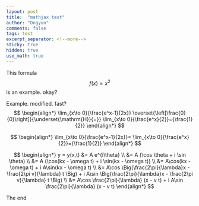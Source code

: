 ```yaml
---
layout: post
title:  "mathjax test"
author: "Dogyun"
comments: false
tags: test
excerpt_separator: <!--more-->
sticky: true
hidden: true
use_math: true
---
```


This formula $$f(x) = x^2$$ is an example. okay?

Example. modified. fast?
$$
\begin{align*}
\lim_{x\to 0}{\frac{e^x-1}{2x}}
\overset{\left[\frac{0}{0}\right]}{\underset{\mathrm{H}}{=}}
\lim_{x\to 0}{\frac{e^x}{2}}={\frac{1}{2}}
\end{align*}
$$

$$
\begin{align*}
\lim_{x\to 0}{\frac{e^x-1}{2x}}=
\lim_{x\to 0}{\frac{e^x}{2}}={\frac{1}{2}}
\end{align*}
$$

$$ 
\begin{align*}
y = y(x,t) &= A e^{i\theta} \\
&= A (\cos \theta + i \sin \theta) \\
&= A (\cos(kx - \omega t) + i \sin(kx - \omega t)) \\
&= A\cos(kx - \omega t) + i A\sin(kx - \omega t)  \\ 
&= A\cos \Big(\frac{2\pi}{\lambda}x - \frac{2\pi v}{\lambda} t \Big) + i A\sin \Big(\frac{2\pi}{\lambda}x - \frac{2\pi v}{\lambda} t \Big)  \\
&= A\cos \frac{2\pi}{\lambda} (x - v t) + i A\sin \frac{2\pi}{\lambda} (x - v t)
\end{align*}
$$

The end
